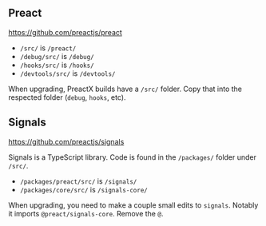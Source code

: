 ## Preact
<https://github.com/preactjs/preact>

* `/src/` is `/preact/`
* `/debug/src/` is `/debug/`
* `/hooks/src/` is `/hooks/`
* `/devtools/src/` is `/devtools/`

When upgrading, PreactX builds have a `/src/` folder. Copy that into the respected folder (`debug`, `hooks`, etc).


## Signals
<https://github.com/preactjs/signals>

Signals is a TypeScript library. Code is found in the `/packages/` folder under `/src/`.

* `/packages/preact/src/` is `/signals/`
* `/packages/core/src/` is `/signals-core/`

When upgrading, you need to make a couple small edits to `signals`. Notably it imports `@preact/signals-core`. Remove the `@`.
